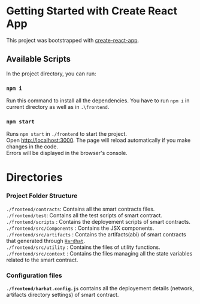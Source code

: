 # Getting Started with Create React App
This project was bootstrapped with [create-react-app](https://reactjs.org/docs/create-a-new-react-app.html).
## Available Scripts
In the project directory, you can run:
### `npm i`
Run this command to install all the dependencies. You have to run `npm i` in current directory as well as in `.\frontend`. 
### `npm start`
Runs `npm start` in `./frontend` to start the project.\
Open [http://localhost:3000](http://localhost:3000). 
The page will reload automatically if you make changes in the code.\
Errors will be displayed in the browser's console.

# Directories
### Project Folder Structure
`./frontend/contracts`: Contains all the smart contracts files.\
`./frontend/test`: Contains all the test scripts of smart contract.\
`./frontend/scripts` : Contains the deployement scripts of smart contracts.\
`./frontend/src/Components` : Contains the JSX components.\
`./frontend/src/artifacts` : Contains the artifacts(abi) of smart contracts that generated through [`Hardhat`](https://hardhat.org/hardhat-runner/docs/guides/project-setup).\
`./frontend/src/utility` : Contains the files of utility functions.\
`./frontend/src/context` : Contains the files managing all the state variables related to the smart contract.

### Configuration files
**`./frontend/harhat.config.js`** contains all the deployement details (network, artifacts directory settings) of smart contract. 
